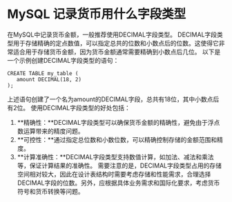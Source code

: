 # MySQL 记录货币用什么字段类型
在MySQL中记录货币金额，一般推荐使用DECIMAL字段类型。
DECIMAL字段类型用于存储精确的定点数值，可以指定总共的位数和小数点后的位数。这使得它非常适合用于存储货币金额，因为货币金额通常需要精确到小数点后几位。
以下是一个示例创建DECIMAL字段类型的语句：
```plsql
CREATE TABLE my_table (
   amount DECIMAL(18, 2)
);
```
上述语句创建了一个名为amount的DECIMAL字段，总共有18位，其中小数点后有2位。
使用DECIMAL字段类型的好处包括：
1. **精确性：**DECIMAL字段类型可以确保货币金额的精确性，避免由于浮点数运算带来的精度问题。
2. **可控性：**通过指定总位数和小数位数，可以精确控制存储的金额范围和精度。
3. **计算准确性：**DECIMAL字段类型支持数值计算，如加法、减法和乘法等，保证计算结果的准确性。
需要注意的是，DECIMAL字段类型占用的存储空间相对较大，因此在设计表结构时需要考虑存储和性能需求，合理选择DECIMAL字段的位数。另外，应根据具体业务需求和国际化要求，考虑货币符号和货币转换等问题。

